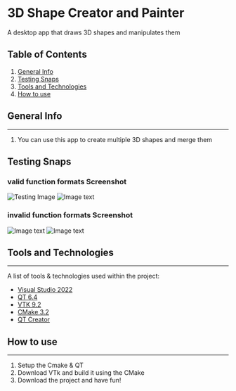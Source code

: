 # 3D Shape Creator and Painter 
A desktop app that draws 3D shapes and manipulates them

## Table of Contents
<a name="general-info"></a>
1. [General Info](#general-info)
<a name="testing-snaps"></a>
2. [Testing Snaps](#testing-snaps)
<a name="Tools-and-Technologies"></a>
3. [Tools and Technologies](#Tools-and-Technologies)
<a name="How-to-use"></a>
4. [How to use](#How-to-use)

## General Info
***
1. You can use this app to create multiple 3D shapes and merge them

## Testing Snaps

### valid function formats Screenshot
![Testing Image]( )
![Image text]( )
### invalid function formats Screenshot
![Image text]( )
![Image text]( )


## Tools and Technologies
***
A list of tools & technologies used within the project:
* <a href='https://visualstudio.microsoft.com'>Visual Studio 2022</a>
* <a href='https://www.qt.io/download-open-source'>QT 6.4</a>
* <a href='https://vtk.org/download'>VTK 9.2</a>
* <a href='https://cmake.org/install'>CMake 3.2</a>
* <a href='https://www.qt.io/product/development-tools'>QT Creator</a>

## How to use
***
1. Setup the Cmake & QT
2. Download VTk and build it using the CMake
3. Download the project and have fun!
